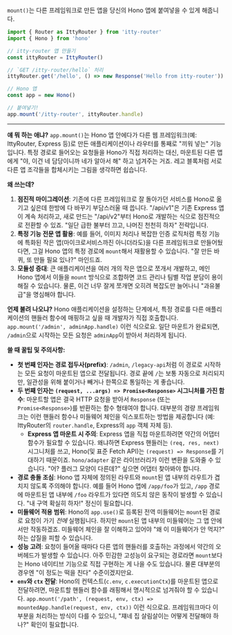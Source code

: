 `mount()`는 다른 프레임워크로 만든 앱을 당신의 Hono 앱에 붙여넣을 수 있게 해줍니다.

```javascript
import { Router as IttyRouter } from 'itty-router'
import { Hono } from 'hono'

// itty-router 앱 만들기
const ittyRouter = IttyRouter()

// `GET /itty-router/hello` 처리
ittyRouter.get('/hello', () => new Response('Hello from itty-router'))

// Hono 앱
const app = new Hono()

// 붙여넣기!
app.mount('/itty-router', ittyRouter.handle)
```

---

**얘 뭐 하는 애냐?**
`app.mount()`는 Hono 앱 안에다가 다른 웹 프레임워크(예: IttyRouter, Express 등)로 만든 애플리케이션이나 라우터를 통째로 "끼워 넣는" 기능입니다. 특정 경로로 들어오는 요청들을 Hono가 직접 처리하는 대신, 마운트된 다른 앱에게 "야, 이건 네 담당이니까 네가 알아서 해" 하고 넘겨주는 거죠. 레고 블록처럼 서로 다른 앱 조각들을 합체시키는 그림을 생각하면 쉽습니다.

**왜 쓰는데?**
1.  **점진적 마이그레이션**: 기존에 다른 프레임워크로 잘 돌아가던 서비스를 Hono로 옮기고 싶은데 한방에 다 바꾸기 부담스러울 때 씁니다. "/api/v1"은 기존 Express 앱이 계속 처리하고, 새로 만드는 "/api/v2"부터 Hono로 개발하는 식으로 점진적으로 전환할 수 있죠. "일단 급한 불부터 끄고, 나머진 천천히 하자" 전략입니다.
2.  **특정 기능 전문 앱 활용**: 예를 들어, 이미지 처리나 복잡한 인증 로직처럼 특정 기능에 특화된 작은 앱(마이크로서비스까진 아니더라도)을 다른 프레임워크로 만들어뒀다면, 그걸 Hono 앱의 특정 경로에 `mount`해서 재활용할 수 있습니다. "잘 만든 바퀴, 또 만들 필요 있나?" 마인드죠.
3.  **모듈성 증대**: 큰 애플리케이션을 여러 개의 작은 앱으로 쪼개서 개발하고, 메인 Hono 앱에서 이들을 `mount` 방식으로 조합하면 코드 관리나 팀별 작업 분담이 용이해질 수 있습니다. 물론, 이건 너무 잘게 쪼개면 오히려 복잡도만 늘어나니 "과유불급"을 명심해야 합니다.

**언제 불려 나오냐?**
Hono 애플리케이션을 설정하는 단계에서, 특정 경로를 다른 애플리케이션의 핸들러 함수에 매핑하고 싶을 때 개발자가 직접 호출합니다. `app.mount('/admin', adminApp.handle)` 이런 식으로요. 일단 마운트가 완료되면, `/admin`으로 시작하는 모든 요청은 `adminApp`이 받아서 처리하게 됩니다.

**쓸 때 꿀팁 및 주의사항:**
*   **첫 번째 인자는 경로 접두사(prefix)**: `/admin`, `/legacy-api`처럼 이 경로로 시작하는 모든 요청이 마운트된 앱으로 전달됩니다. 경로 끝에 `/`는 보통 자동으로 처리되지만, 일관성을 위해 붙이거나 빼거나 한쪽으로 통일하는 게 좋습니다.
*   **두 번째 인자는 `(request, ...args) => Promise<Response>` 시그니처를 가진 함수**: 마운트할 앱은 결국 HTTP 요청을 받아서 `Response` (또는 `Promise<Response>`)를 반환하는 함수 형태여야 합니다. 대부분의 경량 프레임워크는 이런 핸들러 함수나 미들웨어 체인을 익스포트하는 방법을 제공합니다 (예: IttyRouter의 `router.handle`, Express의 `app` 객체 자체 등).
    *   **Express 앱 마운트 시 주의**: Express 앱을 직접 마운트하려면 약간의 어댑터 함수가 필요할 수 있습니다. 왜냐하면 Express 핸들러는 `(req, res, next)` 시그니처를 쓰고, Hono(및 표준 Fetch API)는 `(request) => Response`를 기대하기 때문이죠. `hono/adapter` 같은 라이브러리가 이런 변환을 도와줄 수 있습니다. "어? 플러그 모양이 다른데?" 싶으면 어댑터 찾아봐야 합니다.
*   **경로 충돌 조심**: Hono 앱 자체에 정의된 라우트와 `mount`된 앱 내부의 라우트가 겹치지 않도록 주의해야 합니다. 예를 들어 Hono 앱에 `/app/foo`가 있고, `/app` 경로에 마운트된 앱 내부에 `/foo` 라우트가 있다면 의도치 않은 동작이 발생할 수 있습니다. "내 구역 확실히 하자!" 정신이 필요합니다.
*   **미들웨어 적용 범위**: Hono의 `app.use()`로 등록된 전역 미들웨어는 `mount`된 경로로 요청이 가기 *전에* 실행됩니다. 하지만 `mount`된 앱 내부의 미들웨어는 그 앱 안에서만 작동하겠죠. 미들웨어 체인을 잘 이해하고 있어야 "왜 이 미들웨어가 안 먹지?" 하는 삽질을 피할 수 있습니다.
*   **성능 고려**: 요청이 들어올 때마다 다른 앱의 핸들러를 호출하는 과정에서 약간의 오버헤드가 발생할 수 있습니다. 아주 민감한 고성능이 요구되는 경로라면 `mount`보다는 Hono 네이티브 기능으로 직접 구현하는 게 나을 수도 있습니다. 물론 대부분의 경우엔 "이 정도는 떡을 친다" 수준이겠지만요.
*   **`env`와 `ctx` 전달**: Hono의 컨텍스트(`c.env`, `c.executionCtx`)를 마운트된 앱으로 전달하려면, 마운트할 핸들러 함수를 래핑해서 명시적으로 넘겨줘야 할 수 있습니다. `app.mount('/path', (request, env, ctx) => mountedApp.handle(request, env, ctx))` 이런 식으로요. 프레임워크마다 이 부분을 처리하는 방식이 다를 수 있으니, "쟤네 집 살림살이는 어떻게 전달해야 하나?" 확인이 필요합니다.